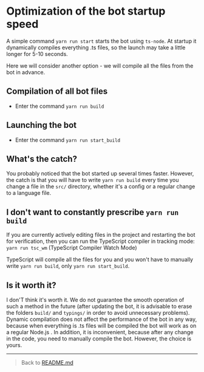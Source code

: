 # Optimization of the bot startup speed
A simple command `yarn run start` starts the bot using `ts-node`. At startup it dynamically compiles everything .ts files, so the launch may take a little longer for 5-10 seconds.

Here we will consider another option - we will compile all the files from the bot in advance.

## Compilation of all bot files
- Enter the command `yarn run build`

## Launching the bot
- Enter the command `yarn run start_build`

## What's the catch?
You probably noticed that the bot started up several times faster. However, the catch is that you will have to write `yarn run build` every time you change a file in the `src/` directory, whether it's a config or a regular change to a language file.

## I don't want to constantly prescribe `yarn run build`
If you are currently actively editing files in the project and restarting the bot for verification, then you can run the TypeScript compiler in tracking mode: `yarn run tsc_wm` (TypeScript Compiler Watch Mode)

TypeScript will compile all the files for you and you won't have to manually write `yarn run build`, only `yarn run start_build`.

## Is it worth it?
I don'T think it's worth it. We do not guarantee the smooth operation of such a method in the future (after updating the bot, it is advisable to erase the folders `build/` and `typings/` in order to avoid unnecessary problems). Dynamic compilation does not affect the performance of the bot in any way, because when everything is .ts files will be compiled the bot will work as on a regular Node.js . In addition, it is inconvenient, because after any change in the code, you need to manually compile the bot. However, the choice is yours.

----
> Back to [README.md](../../README.md)